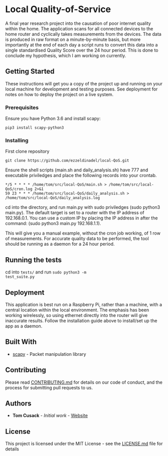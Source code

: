 # Local Quality-of-Service

A final year research project into the causation of poor internet quality within the home. The application scans for all connected devices to the home router and cyclically takes measurements from the devices. The data is produced in raw format on a minute-by-minute basis, but more importantly at the end of each day a script runs to convert this data into a single standardised Quality Score over the 24 hour period. This is done to conclude my hypothesis, which I am working on currently.

## Getting Started

These instructions will get you a copy of the project up and running on your local machine for development and testing purposes. See deployment for notes on how to deploy the project on a live system.

### Prerequisites

Ensure you have Python 3.6 and install scapy:

```
pip3 install scapy-python3
```

### Installing

First clone repository

```
git clone https://github.com/ezzeldinadel/local-QoS.git
```

Ensure the shell scripts (main.sh and daily_analysis.sh) have 777 and executable priviledges and place the following records into your crontab.

```
*/5 * * * * /home/tom/src/local-QoS/main.sh > /home/tom/src/local-QoS/cron.log 2>&1
59 23 * * * /home/tom/src/local-QoS/daily_analysis.sh > /home/tom/src/local-QoS/daily_analysis.log
```

cd into the directory, and run main.py with sudo priviledges (sudo python3 main.py). The default target is set to a router with the IP address of 192.168.0.1. You can use a custom IP by placing the IP address in after the command: (sudo python3 main.py 192.168.1.1).

This will give you a manual example, without the cron job working, of 1 row of measurements. For accurate quality data to be performed, the tool should be running as a daemon for a 24 hour period.

## Running the tests

cd into <code>tests/</code> and run <code>sudo python3 -m test_suite.py</code>

## Deployment

This application is best run on a Raspberry Pi, rather than a machine, with a central location within the local environment. The emphasis has been working wirelessly, so using ethernet directly into the router will give inaccurate results. Follow the installation guide above to install/set up the app as a daemon.

## Built With

* [scapy](https://github.com/secdev/scapy) - Packet manipulation library

## Contributing

Please read [CONTRIBUTING.md](https://gist.github.com/PurpleBooth/b24679402957c63ec426) for details on our code of conduct, and the process for submitting pull requests to us.

## Authors

* **Tom Cusack** - *Initial work* - [Website](https://tom-cusack.com)

## License

This project is licensed under the MIT License - see the [LICENSE.md](LICENSE.md) file for details
